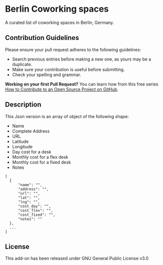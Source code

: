 # Berlin Coworking spaces
A curated list of coworking spaces in Berlin, Germany.


## Contribution Guidelines

Please ensure your pull request adheres to the following guidelines:

- Search previous entries before making a new one, as yours may be a duplicate.
- Make sure your contribution is useful before submitting.
- Check your spelling and grammar.

**Working on your first Pull Request?** You can learn how from this free series [How to Contribute to an Open Source Project on GitHub](https://egghead.io/series/how-to-contribute-to-an-open-source-project-on-github).



## Description
This Json version is an array of object of the following shape:
- Name
- Complete Address
- URL
- Latitude
- Longitude
- Day cost for a desk
- Monthly cost for a flex desk
- Monthly cost for a fixed desk
- Notes

```
[
  {
      "name": "",
      "address": "",
      "url": "",
      "lat": "",
      "lng": "",
      "cost_day": "",
      "cost_flex": "",
      "cost_fixed": "",
      "notes": ""
  },
  ...
]
```

## License
This add-on has been released under GNU General Public License v3.0
